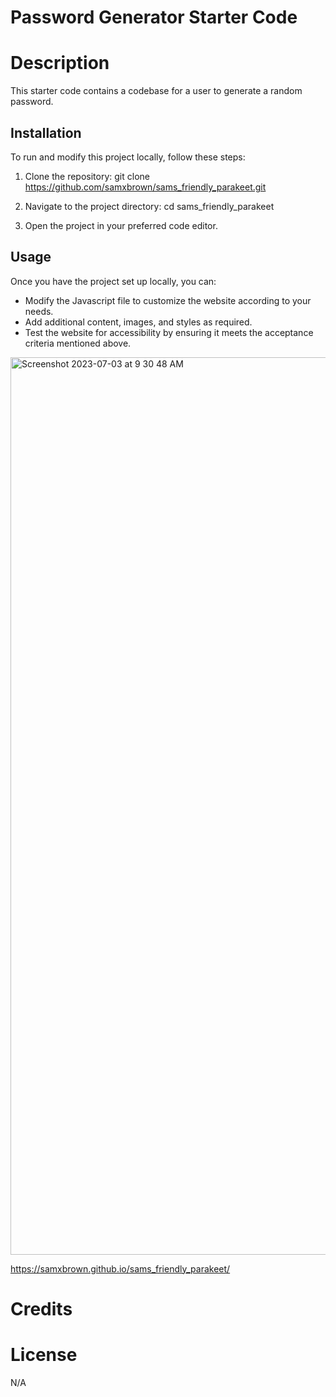 # Password Generator Starter Code

# Description
This starter code contains a codebase for a user to generate a random password.

## Installation

To run and modify this project locally, follow these steps:

1. Clone the repository:
git clone https://github.com/samxbrown/sams_friendly_parakeet.git

2. Navigate to the project directory:
cd sams_friendly_parakeet

3. Open the project in your preferred code editor.

## Usage

Once you have the project set up locally, you can:

* Modify the Javascript file to customize the website according to your needs.
* Add additional content, images, and styles as required.
* Test the website for accessibility by ensuring it meets the acceptance criteria mentioned above.



<img width="1436" alt="Screenshot 2023-07-03 at 9 30 48 AM" src="https://github.com/samxbrown/sams_friendly_parakeet/assets/135293566/cc230dbd-fda8-4400-bd57-5ecc65383bc4">

https://samxbrown.github.io/sams_friendly_parakeet/

# Credits

# License
N/A
